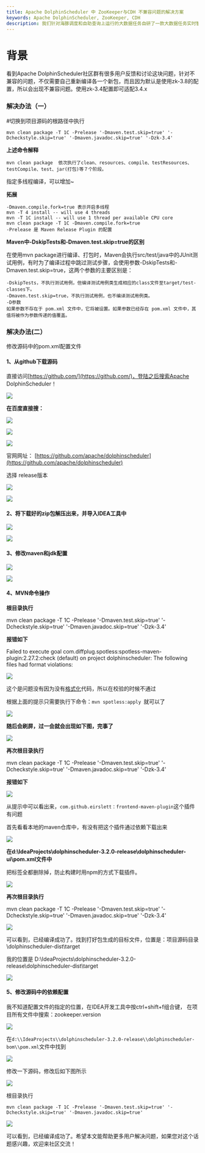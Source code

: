```yaml
---
title: Apache DolphinScheduler 中 ZooKeeper与CDH 不兼容问题的解决方案
keywords: Apache DolphinScheduler, ZooKeeper, CDH
description: 我们针对海豚调度和自助查询上运行的大数据任务自研了一款大数据任务实时智能诊断引擎。其工作流异常诊断覆盖率达85%，自助查询异常诊断覆盖率达88%，根据诊断引擎的报告平均每周进行6次“尝试自愈”操作，减少了数仓同学67%的凌晨值班告警电话。
---
```


# 背景

看到Apache DolphinScheduler社区群有很多用户反馈和讨论这块问题，针对不兼容的问题，不仅需要自己重新编译各一个新包，而且因为默认是使用zk-3.8的配置，所以会出现不兼容问题。使用zk-3.4配置即可适配3.4.x

### 解决办法（一）

#切换到项目源码的根路径中执行

```
mvn clean package -T 1C -Prelease '-Dmaven.test.skip=true' '-Dcheckstyle.skip=true' '-Dmaven.javadoc.skip=true' '-Dzk-3.4'
```

**上述命令解释**

```
mvn clean package  依次执行了clean、resources、compile、testResources、testCompile、test、jar(打包)等７个阶段。
```

指定多线程编译，可以增加~

**拓展**

```
-Dmaven.compile.fork=true 表示开启多线程
mvn -T 4 install -- will use 4 threads
mvn -T 1C install -- will use 1 thread per available CPU core
mvn clean package -T 1C -Dmaven.compile.fork=true
-Prelease 是 Maven Release Plugin 的配置
```

**Maven中-DskipTests和-Dmaven.test.skip=true的区别**

在使用mvn package进行编译、打包时，Maven会执行src/test/java中的JUnit测试用例，有时为了编译过程中跳过测试步骤，会使用参数-DskipTests和-Dmaven.test.skip=true，这两个参数的主要区别是：

```
-DskipTests，不执行测试用例，但编译测试用例类生成相应的class文件至target/test-classes下。
-Dmaven.test.skip=true，不执行测试用例，也不编译测试用例类。
-D参数
如果参数不存在于 pom.xml 文件中，它将被设置。如果参数已经存在 pom.xml 文件中，其值将被作为参数传递的值覆盖。
```

### 解决办法(二）

修改源码中的pom.xml配置文件

#### 1、从github下载源码

直接访问[https://github.com/](https://github.com/)，登陆之后搜索Apache DolphinScheduler！

![](/img/2024-02-18/1.png)

**在百度直接搜：**

![](/img/2024-02-18/2.png)

![](/img/2024-02-18/3.png)

![](/img/2024-02-18/4.png)

官网网址：
[https://github.com/apache/dolphinscheduler](https://github.com/apache/dolphinscheduler)

选择 release版本

![](/img/2024-02-18/5.png)

![](/img/2024-02-18/6.png)

#### 2、将下载好的zip包解压出来，并导入IDEA工具中

![](/img/2024-02-18/7.png)

![](/img/2024-02-18/8.png)

#### 3、修改maven和jdk配置

![](/img/2024-02-18/9.png)

![](/img/2024-02-18/10.png)

#### 4、MVN命令操作

**根目录执行**

mvn clean package -T 1C -Prelease '-Dmaven.test.skip=true' '-Dcheckstyle.skip=true' '-Dmaven.javadoc.skip=true' '-Dzk-3.4'

**报错如下**

Failed to execute goal com.diffplug.spotless:spotless-maven-plugin:2.27.2:check (default) on project dolphinscheduler: The following files had format violations:

![](/img/2024-02-18/11.png)

这个是问题没有因为没有[格式化](https://so.csdn.net/so/search?q=%E6%A0%BC%E5%BC%8F%E5%8C%96&spm=1001.2101.3001.7020)代码，所以在校验的时候不通过

根据上面的提示只需要执行下命令：`mvn spotless:apply `就可以了

![](/img/2024-02-18/12.png)

**随后会刷屏，过一会就会出现如下图，完事了**

![](/img/2024-02-18/13.png)

**再次根目录执行**

mvn clean package -T 1C -Prelease '-Dmaven.test.skip=true' '-Dcheckstyle.skip=true' '-Dmaven.javadoc.skip=true' '-Dzk-3.4'

**报错如下**

![](/img/2024-02-18/14.png)

从提示中可以看出来，`com.github.eirslett：frontend-maven-plugin`这个插件有问题

首先看看本地的maven仓库中，有没有把这个插件通过依赖下载出来

![](/img/2024-02-18/15.png)

**在****d:\\IdeaProjects\\dolphinscheduler-3.2.0-release\\dolphinscheduler-ui\\pom.xml****文件中**

把<goals>标签全都删除掉，防止构建时用npm的方式下载插件。

![](/img/2024-02-18/16.png)

**再次根目录执行**

mvn clean package -T 1C -Prelease '-Dmaven.test.skip=true' '-Dcheckstyle.skip=true' '-Dmaven.javadoc.skip=true' '-Dzk-3.4'

![](/img/2024-02-18/17.png)

可以看到，已经编译成功了。找到打好包生成的目标文件，位置是：项目源码目录\\dolphinscheduler-dist\\target

我的位置是 D:\\IdeaProjects\\dolphinscheduler-3.2.0-release\\dolphinscheduler-dist\\target

![](/img/2024-02-18/18.png)

#### 5、修改源码中的依赖配置

我不知道配置文件的指定的位置，在IDEA开发工具中按ctrl+shift+f组合键， 在项目所有文件中搜索：zookeeper.version

![](/img/2024-02-18/19.png)

在` d:\\IdeaProjects\\dolphinscheduler-3.2.0-release\\dolphinscheduler-bom\\pom.xml `文件中找到

![](/img/2024-02-18/20.png)

修改一下源码，修改后如下图所示

![](/img/2024-02-18/21.png)

根目录执行

```
mvn clean package -T 1C -Prelease '-Dmaven.test.skip=true' '-Dcheckstyle.skip=true' '-Dmaven.javadoc.skip=true'
```

![](/img/2024-02-18/22.png)

可以看到，已经编译成功了。希望本文能帮助更多用户解决问题，如果您对这个话题感兴趣，欢迎来社区交流！